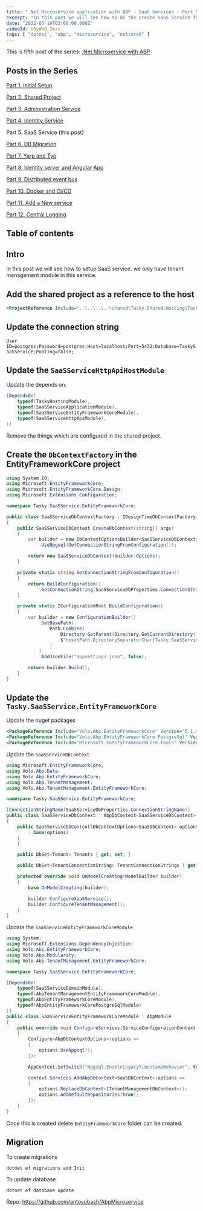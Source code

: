 ```yaml
---
title: ".Net Microservice application with ABP - SaaS Services - Part 5"
excerpt: "In this post we will see how to do the create SaaS Service for our microservice application"
date: "2022-03-19T03:00:00.000Z"
videoId: h0yWwQ_2mzs 
tags: [ "dotnet", "abp", "microservice", "netcore6" ]
---
```


This is fifth post of the series: [.Net Microservice with ABP](https://blog.antosubash.com/posts/abp-microservice-series)

## Posts in the Series

[Part 1. Initial Setup](https://blog.antosubash.com/posts/netcore-microservice-with-abp-init-part-1)

[Part 2. Shared Project](https://blog.antosubash.com/posts/netcore-microservice-with-abp-shared-project-part-2)

[Part 3. Administration Service](https://blog.antosubash.com/posts/netcore-microservice-with-abp-administration-services-part-3)

[Part 4. Identity Service](https://blog.antosubash.com/posts/netcore-microservice-with-abp-identity-services-part-4)

Part 5. SaaS Service (this post)

[Part 6. DB Migration](https://blog.antosubash.com/posts/netcore-microservice-with-abp-db-migration-part-6)

[Part 7. Yarp and Tye](https://blog.antosubash.com/posts/netcore-microservice-with-abp-yarp-and-tye-part-7)

[Part 8. Identity server and Angular App](https://blog.antosubash.com/posts/netcore-microservice-with-abp-identity-server-and-angular-part-8)

[Part 9. Distributed event bus](https://blog.antosubash.com/posts/netcore-microservice-with-abp-distributed-event-bus-part-9)

[Part 10. Docker and CI/CD](https://blog.antosubash.com/posts/netcore-microservice-with-abp-docker-and-ci-cd-part-10)

[Part 11. Add a New service](https://blog.antosubash.com/posts/netcore-microservice-with-abp-add-new-service-part-11)

[Part 12. Central Logging](https://blog.antosubash.com/posts/netcore-microservice-with-abp-add-central-logging-part-12)


## Table of contents

## Intro

In this post we will see how to setup SaaS service. we only have tenant management module in this service.

## Add the shared project as a reference to the host

```xml
<ProjectReference Include="..\..\..\..\shared\Tasky.Shared.Hosting\Tasky.Shared.Hosting.csproj" />
```

## Update the connection string

`User ID=postgres;Password=postgres;Host=localhost;Port=5432;Database=TaskySaaSService;Pooling=false;`

## Update the `SaaSServiceHttpApiHostModule`

Update the depends on.

```cs
[DependsOn(
    typeof(TaskyHostingModule),
    typeof(SaaSServiceApplicationModule),
    typeof(SaaSServiceEntityFrameworkCoreModule),
    typeof(SaaSServiceHttpApiModule),
)]
```

Remove the things which are configured in the shared project.

## Create the `DbContextFactory` in the EntityFrameworkCore project

```cs
using System.IO;
using Microsoft.EntityFrameworkCore;
using Microsoft.EntityFrameworkCore.Design;
using Microsoft.Extensions.Configuration;

namespace Tasky.SaaSService.EntityFrameworkCore;

public class SaaSServiceDbContextFactory : IDesignTimeDbContextFactory<SaaSServiceDbContext>
{
    public SaaSServiceDbContext CreateDbContext(string[] args)
    {
        var builder = new DbContextOptionsBuilder<SaaSServiceDbContext>()
            .UseNpgsql(GetConnectionStringFromConfiguration());

        return new SaaSServiceDbContext(builder.Options);
    }

    private static string GetConnectionStringFromConfiguration()
    {
        return BuildConfiguration()
            .GetConnectionString(SaaSServiceDbProperties.ConnectionStringName);
    }

    private static IConfigurationRoot BuildConfiguration()
    {
        var builder = new ConfigurationBuilder()
            .SetBasePath(
                Path.Combine(
                    Directory.GetParent(Directory.GetCurrentDirectory())?.Parent!.FullName!,
                    $"host{Path.DirectorySeparatorChar}Tasky.SaaSService.HttpApi.Host"
                )
            )
            .AddJsonFile("appsettings.json", false);

        return builder.Build();
    }
}
```

## Update the `Tasky.SaaSService.EntityFrameworkCore`

Update the nuget packages

```xml
<PackageReference Include="Volo.Abp.EntityFrameworkCore" Version="5.1.4"/>
<PackageReference Include="Volo.Abp.EntityFrameworkCore.PostgreSql" Version="5.1.4"/>
<PackageReference Include="Microsoft.EntityFrameworkCore.Tools" Version="6.0.1"/>
```

Update the `SaaSServiceDbContext`

```cs
using Microsoft.EntityFrameworkCore;
using Volo.Abp.Data;
using Volo.Abp.EntityFrameworkCore;
using Volo.Abp.TenantManagement;
using Volo.Abp.TenantManagement.EntityFrameworkCore;

namespace Tasky.SaaSService.EntityFrameworkCore;

[ConnectionStringName(SaaSServiceDbProperties.ConnectionStringName)]
public class SaaSServiceDbContext : AbpDbContext<SaaSServiceDbContext>, ITenantManagementDbContext, ISaaSServiceDbContext
{
    public SaaSServiceDbContext(DbContextOptions<SaaSDbContext> options)
        : base(options)
    {
    }

    public DbSet<Tenant> Tenants { get; set; }

    public DbSet<TenantConnectionString> TenantConnectionStrings { get; set; }

    protected override void OnModelCreating(ModelBuilder builder)
    {
        base.OnModelCreating(builder);

        builder.ConfigureSaaSService();
        builder.ConfigureTenantManagement();
    }
}
```

Update the `SaaSServiceEntityFrameworkCoreModule`

```cs
using System;
using Microsoft.Extensions.DependencyInjection;
using Volo.Abp.EntityFrameworkCore;
using Volo.Abp.Modularity;
using Volo.Abp.TenantManagement.EntityFrameworkCore;

namespace Tasky.SaaSService.EntityFrameworkCore;

[DependsOn(
    typeof(SaaSServiceDomainModule),
    typeof(AbpTenantManagementEntityFrameworkCoreModule),
    typeof(AbpEntityFrameworkCoreModule),
    typeof(AbpEntityFrameworkCorePostgreSqlModule)
)]
public class SaaSServiceEntityFrameworkCoreModule : AbpModule
{
    public override void ConfigureServices(ServiceConfigurationContext context)
    {
        Configure<AbpDbContextOptions>(options =>
        {
            options.UseNpgsql();
        });

        AppContext.SetSwitch("Npgsql.EnableLegacyTimestampBehavior", true);

        context.Services.AddAbpDbContext<SaaSDbContext>(options =>
        {
            options.ReplaceDbContext<ITenantManagementDbContext>();
            options.AddDefaultRepositories(true);
        });
    }
}
```

Once this is created delete `EntityFrameworkCore` folder can be created.

## Migration

To create migrations

`dotnet ef migrations add Init`

To update database

`dotnet ef database update`

Repo: <https://github.com/antosubash/AbpMicroservice>
